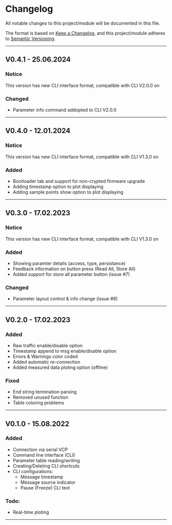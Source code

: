 # Changelog
All notable changes to this project/module will be documented in this file.

The format is based on [Keep a Changelog](https://keepachangelog.com/en/1.0.0/),
and this project/module adheres to [Semantic Versioning](https://semver.org/spec/v2.0.0.html).

---
## V0.4.1 - 25.06.2024

### Notice
 This version has new CLI interface format, compatible with CLI V2.0.0 on

### Changed
 - Parameter info command addopted to CLI V2.0.0
 

---
## V0.4.0 - 12.01.2024

### Notice
 This version has new CLI interface format, compatible with CLI V1.3.0 on

### Added
 - Bootloader tab and support for non-crypted firmware upgrade
 - Adding timestamp option to plot displaying
 - Adding sample points show option to plot displaying

---
## V0.3.0 - 17.02.2023

### Notice
 This version has new CLI interface format, compatible with CLI V1.3.0 on

### Added
 - Showing paramter details (access, type, persistance)
 - Feedback information on button press (Read All, Store All)
 - Added support for store all parameter button (issue #7)

### Changed
 - Parameter layout control & info change (issue #8)

---
## V0.2.0 - 17.02.2023

### Added
 - Raw traffic enable/disable option
 - Timestamp append to msg enable/disable option
 - Errors & Warnings color coded
 - Added automatic re-connection
 - Added measured data ploting option (offline)

### Fixed
 - End string termination parsing
 - Removed unused function
 - Table coloring problems 

---
## V0.1.0 - 15.08.2022

### Added
 - Connection via serial VCP
 - Command line interface (CLI)
 - Parameter table reading/writing
 - Creating/Deleting CLI shortcuts
 - CLI configurations:
   + Message timestamp 
   + Message source indicator
   + Pause (Freeze) CLI text

### Todo: 
 - Real-time ploting

---